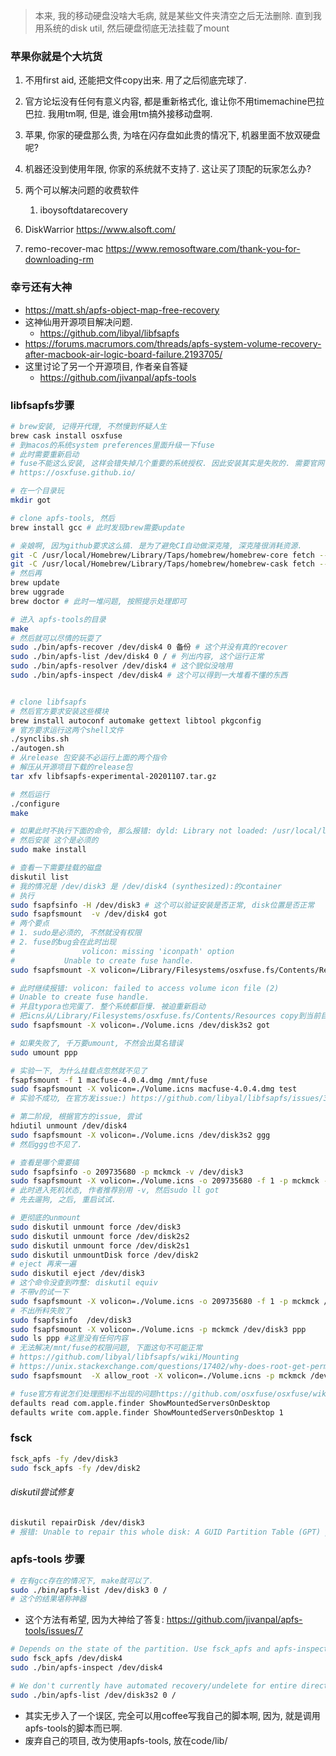 > 本来, 我的移动硬盘没啥大毛病, 就是某些文件夹清空之后无法删除. 直到我用系统的disk util, 然后硬盘彻底无法挂载了mount

### 苹果你就是个大坑货

1. 不用first aid, 还能把文件copy出来. 用了之后彻底完球了.

2. 官方论坛没有任何有意义内容, 都是重新格式化, 谁让你不用timemachine巴拉巴拉. 我用tm啊, 但是, 谁会用tm搞外接移动盘啊. 

3. 苹果, 你家的硬盘那么贵, 为啥在闪存盘如此贵的情况下, 机器里面不放双硬盘呢? 

4. 机器还没到使用年限, 你家的系统就不支持了. 这让买了顶配的玩家怎么办?

5. 两个可以解决问题的收费软件

   1. iboysoftdatarecovery
2.  DiskWarrior  https://www.alsoft.com/
   3. remo-recover-mac https://www.remosoftware.com/thank-you-for-downloading-rm

### 幸亏还有大神

- https://matt.sh/apfs-object-map-free-recovery
- 这神仙用开源项目解决问题.
  - https://github.com/libyal/libfsapfs
- https://forums.macrumors.com/threads/apfs-system-volume-recovery-after-macbook-air-logic-board-failure.2193705/
- 这里讨论了另一个开源项目, 作者亲自答疑
  -  https://github.com/jivanpal/apfs-tools

### libfsapfs步骤

```sh
# brew安装, 记得开代理, 不然慢到怀疑人生
brew cask install osxfuse
# 到macos的系统system preferences里面升级一下fuse
# 此时需要重新启动
# fuse不能这么安装, 这样会错失掉几个重要的系统授权. 因此安装其实是失败的. 需要官网下载安装
# https://osxfuse.github.io/

# 在一个目录玩
mkdir got

# clone apfs-tools, 然后
brew install gcc # 此时发现brew需要update

# 亲娘啊, 因为github要求这么搞. 是为了避免CI自动做深克隆, 深克隆很消耗资源.
git -C /usr/local/Homebrew/Library/Taps/homebrew/homebrew-core fetch --unshallow
git -C /usr/local/Homebrew/Library/Taps/homebrew/homebrew-cask fetch --unshallow
# 然后再
brew update
brew uggrade
brew doctor # 此时一堆问题, 按照提示处理即可

# 进入 apfs-tools的目录
make
# 然后就可以尽情的玩耍了
sudo ./bin/apfs-recover /dev/disk4 0 备份 # 这个并没有真的recover
sudo ./bin/apfs-list /dev/disk4 0 / # 列出内容, 这个运行正常
sudo ./bin/apfs-resolver /dev/disk4 # 这个貌似没啥用
sudo ./bin/apfs-inspect /dev/disk4 # 这个可以得到一大堆看不懂的东西


# clone libfsapfs
# 然后官方要求安装这些模块
brew install autoconf automake gettext libtool pkgconfig
# 官方要求运行这两个shell文件
./synclibs.sh
./autogen.sh
# 从release 包安装不必运行上面的两个指令
# 解压从开源项目下载的release包
tar xfv libfsapfs-experimental-20201107.tar.gz

# 然后运行
./configure
make

# 如果此时不执行下面的命令, 那么报错: dyld: Library not loaded: /usr/local/lib/libfsapfs.1.dylib
# 然后安装 这个是必须的
sudo make install

# 查看一下需要挂载的磁盘
diskutil list
# 我的情况是 /dev/disk3 是 /dev/disk4 (synthesized):的container
# 执行
sudo fsapfsinfo -H /dev/disk3 # 这个可以验证安装是否正常, disk位置是否正常
sudo fsapfsmount  -v /dev/disk4 got
# 两个要点
# 1. sudo是必须的, 不然就没有权限
# 2. fuse的bug会在此时出现 
#				volicon: missing 'iconpath' option
#   		Unable to create fuse handle.
sudo fsapfsmount -X volicon=/Library/Filesystems/osxfuse.fs/Contents/Resources/Volume.icns /dev/disk4 got

# 此时继续报错: volicon: failed to access volume icon file (2)
# Unable to create fuse handle.
# 并且typora也完蛋了. 整个系统都巨慢. 被迫重新启动
# 把icns从/Library/Filesystems/osxfuse.fs/Contents/Resources copy到当前目录
sudo fsapfsmount -X volicon=./Volume.icns /dev/disk3s2 got

# 如果失败了, 千万要umount, 不然会出莫名错误
sudo umount ppp 

# 实验一下, 为什么挂载点忽然就不见了
fsapfsmount -f 1 macfuse-4.0.4.dmg /mnt/fuse
sudo fsapfsmount -X volicon=./Volume.icns macfuse-4.0.4.dmg test
# 实验不成功, 在官方发issue:) https://github.com/libyal/libfsapfs/issues/34
```

```sh
# 第二阶段, 根据官方的issue, 尝试
hdiutil unmount /dev/disk4
sudo fsapfsmount -X volicon=./Volume.icns /dev/disk3s2 ggg
# 然后ggg也不见了.

# 查看是哪个需要搞
sudo fsapfsinfo -o 209735680 -p mckmck -v /dev/disk3
sudo fsapfsmount -X volicon=./Volume.icns -o 209735680 -f 1 -p mckmck -v /dev/disk3 ppp
# 此时进入死机状态, 作者推荐别用 -v, 然后sudo ll got
# 先去遛狗, 之后, 重启试试.

# 更彻底的unmount
sudo diskutil unmount force /dev/disk3 
sudo diskutil unmount force /dev/disk2s2
sudo diskutil unmount force /dev/disk2s1
sudo diskutil unmountDisk force /dev/disk2
# eject 再来一遍
sudo diskutil eject /dev/disk3
# 这个命令没查到咋整: diskutil equiv
# 不带v的试一下
sudo fsapfsmount -X volicon=./Volume.icns -o 209735680 -f 1 -p mckmck /dev/disk3 ppp
# 不出所料失败了
sudo fsapfsinfo  /dev/disk3
sudo fsapfsmount -X volicon=./Volume.icns -p mckmck /dev/disk3 ppp
sudo ls ppp #这里没有任何内容
# 无法解决/mnt/fuse的权限问题, 下面这句不可能正常
# https://github.com/libyal/libfsapfs/wiki/Mounting
# https://unix.stackexchange.com/questions/17402/why-does-root-get-permission-denied-when-accessing-fuse-directory
sudo fsapfsmount  -X allow_root -X volicon=./Volume.icns -p mckmck /dev/disk3 /mnt/fuse
```

```sh
# fuse官方有说怎们处理图标不出现的问题https://github.com/osxfuse/osxfuse/wiki/FAQ
defaults read com.apple.finder ShowMountedServersOnDesktop
defaults write com.apple.finder ShowMountedServersOnDesktop 1
```

### fsck

```sh
fsck_apfs -fy /dev/disk3
sudo fsck_apfs -fy /dev/disk2
```

###### diskutil尝试修复

```sh
diskutil repairDisk /dev/disk3                                          1 ↵
# 报错: Unable to repair this whole disk: A GUID Partition Table (GPT) partitioning scheme is required (-69773)
```

### apfs-tools 步骤

```sh
# 在有gcc存在的情况下, make就可以了.
sudo ./bin/apfs-list /dev/disk3 0 /  
# 这个的结果堪称神器
```

- 这个方法有希望, 因为大神给了答复: https://github.com/jivanpal/apfs-tools/issues/7

```sh
# Depends on the state of the partition. Use fsck_apfs and apfs-inspect to see if there's anything obviously wrong with your partition which will prevent you from doing this.
sudo fsck_apfs /dev/disk4
sudo ./bin/apfs-inspect /dev/disk4

# We don't currently have automated recovery/undelete for entire directories, but you can use apfs-list to explore directories view file metadata, and then apfs-recover to recover a specific file. We have a simple shell script, pull.sh which allows you to automate this over a list of filepaths that you want to try to recover; you will need to create this list yourself somehow. @memecode's fork has a Python script, recover.py, which does this for you; you'll need to customise that Python script to search through the directories you're interested in (e.g. /Users/lornally).
sudo ./bin/apfs-list /dev/disk3s2 0 / 
```

- 其实无步入了一个误区, 完全可以用coffee写我自己的脚本啊, 因为, 就是调用apfs-tools的脚本而已啊. 
- 废弃自己的项目, 改为使用apfs-tools, 放在code/lib/